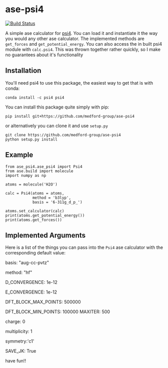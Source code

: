 # ase-psi4

[![Build Status](https://travis-ci.org/medford-group/ase-psi4.svg?branch=master)](https://travis-ci.org/medford-group/ase-psi4)

A simple ase calculator for [psi4](http://www.psicode.org/psi4manual/master/index.html). You can load it and instantiate it the way you would any other ase calculator. The implemented methods are `get_forces` and `get_potential_energy`. You can also access the in built psi4 module with `calc.psi4`. This was thrown together rather quickly, so I make no guarantees about it's functionality

## Installation
You'll need psi4 to use this package, the easiest way to get that is with conda:

```
conda install -c psi4 psi4 
```

You can install this package quite simply with pip:

```
pip install git+https://github.com/medford-group/ase-psi4
```

or alternatively you can clone it and use `setup.py`

```
git clone https://github.com/medford-group/ase-psi4
python setup.py install
```

## Example

```
from ase_psi4.ase_psi4 import Psi4
from ase.build import molecule
import numpy as np

atoms = molecule('H2O')

calc = Psi4(atoms = atoms,
            method = 'b3lyp',
            basis = '6-311g_d_p_')

atoms.set_calculator(calc)
print(atoms.get_potential_energy())
print(atoms.get_forces())
```

## Implemented Arguments

Here is a list of the things you can pass into the `Psi4` ase calculator with the corresponding default value:

basis: "aug-cc-pvtz"

method: "hf"

D\_CONVERGENCE: 1e-12

E\_CONVERGENCE: 1e-12

DFT\_BLOCK\_MAX\_POINTS: 500000

DFT\_BLOCK\_MIN\_POINTS: 100000
MAXITER: 500

charge: 0

multiplicity: 1

symmetry:'c1'

SAVE\_JK: True



have fun!!
